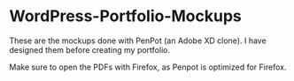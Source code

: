 # WordPress-Portfolio-Mockups
These are the mockups done with PenPot (an Adobe XD clone). I have designed them before creating my portfolio.

Make sure to open the PDFs with Firefox, as Penpot is optimized for Firefox.
